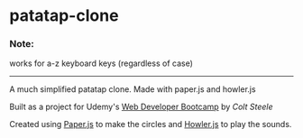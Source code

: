 # patatap-clone

### Note: 
works for a-z keyboard keys (regardless of case)

---

A much simplified patatap clone. Made with paper.js and howler.js

Built as a project for Udemy's <a href="https://www.udemy.com/the-web-developer-bootcamp">Web Developer Bootcamp</a> by <em>Colt Steele</em>

Created using <a href="http://paperjs.org/">Paper.js</a> to make the circles and <a href="https://howlerjs.com/">Howler.js</a> to play the sounds.

